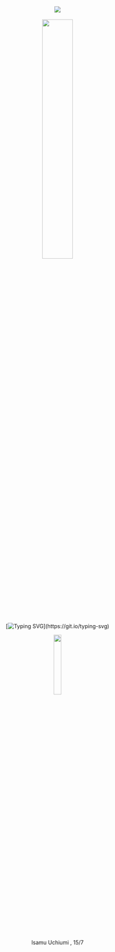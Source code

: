 <div align="center">

![](https://komarev.com/ghpvc/?username=w2e&color=b8b8b8&style=plastic&label=.♡)
---
<img src="https://github.com/user-attachments/assets/85613f4e-d4ea-4ef7-8b72-b958f524408d" width="40%" /></p>
[![Typing SVG](https://readme-typing-svg.demolab.com?font=Shadows+Into+Light&size=24&pause=1000&color=000000&center=true&&width=1050&lines="You+were+always+stronger+than+me...Isamu,+even+when+I+tried+to+drag+you+down.";+"I+took+everything+away+from+the+world.+And+still,+you+chose+to+spare+me.";+"I+didn't+deserve+your+forgiveness...+Yet+you+gave+it+with+your+final+breath.";+"They'll+sing+songs+of+your+courage,+Isamu.+But+no+one+will+remember+the+coward+you+saved.";+"It+turns+out+that+Enzukai+is+no+better+than+our+father...+What+a+way+for+this+god+forsaken+memory+to+repeat+itself.";+"If+I+could+trade+places+with+you...+I+would,+a+thousand+times+over.";+"The+world+wants+justice...+And+I+won't+run.";+"I'll+spend+the+rest+of+my+life+behind+bars,+paying+for+what+I've+done.";+"Rest+now,+little+brother.+I'll+carry+this+shame+until+the+day+I+join+you.")](https://git.io/typing-svg)

<img src="https://github.com/user-attachments/assets/ce168c76-6a36-4d6d-95cb-484a26278cb9" width="20%" />

Isamu Uchiumi , 15/7
